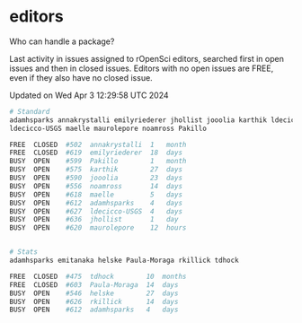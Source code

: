 # editors

Who can handle a package?

Last activity in issues assigned to rOpenSci editors, searched first in open
issues and then in closed issues. Editors with no open issues are FREE, even if
they also have no closed issue.


Updated on Wed Apr 3 12:29:58 UTC 2024

```bash
# Standard
adamhsparks annakrystalli emilyriederer jhollist jooolia karthik ldecicco
ldecicco-USGS maelle maurolepore noamross Pakillo

FREE  CLOSED  #502  annakrystalli  1   month
FREE  CLOSED  #619  emilyriederer  18  days
BUSY  OPEN    #599  Pakillo        1   month
BUSY  OPEN    #575  karthik        27  days
BUSY  OPEN    #590  jooolia        23  days
BUSY  OPEN    #556  noamross       14  days
BUSY  OPEN    #618  maelle         5   days
BUSY  OPEN    #612  adamhsparks    4   days
BUSY  OPEN    #627  ldecicco-USGS  4   days
BUSY  OPEN    #636  jhollist       1   day
BUSY  OPEN    #620  maurolepore    12  hours


# Stats
adamhsparks emitanaka helske Paula-Moraga rkillick tdhock

FREE  CLOSED  #475  tdhock        10  months
FREE  CLOSED  #603  Paula-Moraga  14  days
BUSY  OPEN    #546  helske        27  days
BUSY  OPEN    #626  rkillick      14  days
BUSY  OPEN    #612  adamhsparks   4   days
```
